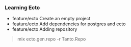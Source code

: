  ### Learning Ecto

- feature/ecto Create an empty project
- feature/ecto Add dependencies for postgres and ecto
- feature/ecto Adding repository

> mix ecto.gen.repo -r Tanto.Repo



